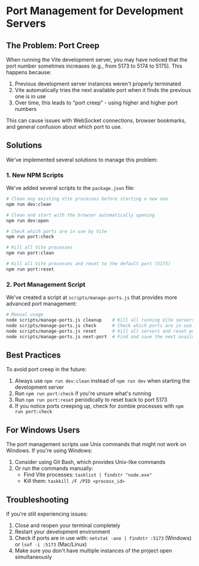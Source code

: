 # Port Management for Development Servers

## The Problem: Port Creep

When running the Vite development server, you may have noticed that the port number sometimes increases (e.g., from 5173 to 5174 to 5175). This happens because:

1. Previous development server instances weren't properly terminated
2. Vite automatically tries the next available port when it finds the previous one is in use
3. Over time, this leads to "port creep" - using higher and higher port numbers

This can cause issues with WebSocket connections, browser bookmarks, and general confusion about which port to use.

## Solutions

We've implemented several solutions to manage this problem:

### 1. New NPM Scripts

We've added several scripts to the `package.json` file:

```bash
# Clean any existing Vite processes before starting a new one
npm run dev:clean

# Clean and start with the browser automatically opening
npm run dev:open

# Check which ports are in use by Vite
npm run port:check

# Kill all Vite processes
npm run port:clean

# Kill all Vite processes and reset to the default port (5173)
npm run port:reset
```

### 2. Port Management Script

We've created a script at `scripts/manage-ports.js` that provides more advanced port management:

```bash
# Manual usage
node scripts/manage-ports.js cleanup    # Kill all running Vite servers
node scripts/manage-ports.js check      # Check which ports are in use
node scripts/manage-ports.js reset      # Kill all servers and reset port files
node scripts/manage-ports.js next-port  # Find and save the next available port
```

## Best Practices

To avoid port creep in the future:

1. Always use `npm run dev:clean` instead of `npm run dev` when starting the development server
2. Run `npm run port:check` if you're unsure what's running
3. Run `npm run port:reset` periodically to reset back to port 5173
4. If you notice ports creeping up, check for zombie processes with `npm run port:check`

## For Windows Users

The port management scripts use Unix commands that might not work on Windows. If you're using Windows:

1. Consider using Git Bash, which provides Unix-like commands
2. Or run the commands manually:
   - Find Vite processes: `tasklist | findstr "node.exe"`
   - Kill them: `taskkill /F /PID <process_id>`

## Troubleshooting

If you're still experiencing issues:

1. Close and reopen your terminal completely
2. Restart your development environment
3. Check if ports are in use with: `netstat -ano | findstr :5173` (Windows) or `lsof -i :5173` (Mac/Linux)
4. Make sure you don't have multiple instances of the project open simultaneously 